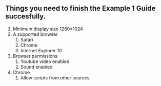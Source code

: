 ## Things you need to finish the Example 1 Guide succesfully.

1. Minimum display size 1280*1024
1. A supported browser  
	1. Safari  
	1. Chrome  
	1. Internet Explorer 10  
1. Browser permissions  
	1. Youtube video enabled  
	1. Sound enabled  
1. Chrome
	1. Allow scripts from other sources  
